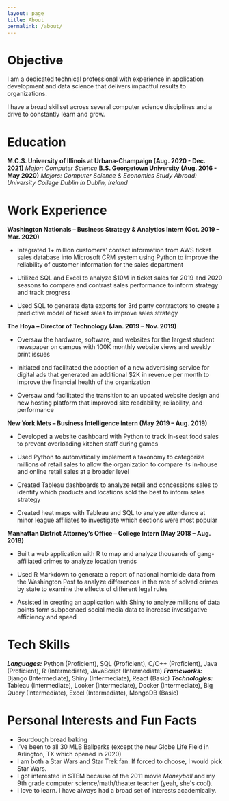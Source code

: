 ```yaml
---
layout: page
title: About
permalink: /about/
---
```


# Objective

I am a dedicated technical professional with experience in application development and data science that delivers impactful results to organizations. 

I have a broad skillset across several computer science disciplines and a drive to constantly learn and grow.


# Education

**M.C.S. University of Illinois at Urbana-Champaign (Aug. 2020 - Dec. 2021)**
_Major: Computer Science_
**B.S. Georgetown University (Aug. 2016 - May 2020)**
_Majors: Computer Science & Economics_
_Study Abroad: University College Dublin in Dublin, Ireland_

# Work Experience

**Washington Nationals – Business Strategy & Analytics Intern (Oct. 2019 – Mar. 2020)**
* Integrated 1+ million customers’ contact information from AWS ticket sales database into Microsoft CRM system using Python to improve the reliability of customer information for the sales department

* Utilized SQL and Excel to analyze $10M in ticket sales for 2019 and 2020 seasons to compare and contrast sales performance to inform strategy and track progress

* Used SQL to generate data exports for 3rd party contractors to create a predictive model of ticket sales to improve sales strategy

**The Hoya – Director of Technology (Jan. 2019 – Nov. 2019)**
* Oversaw the hardware, software, and websites for the largest student newspaper on campus with 100K monthly website views and weekly print issues

* Initiated and facilitated the adoption of a new advertising service for digital ads that generated an additional $2K in revenue per month to improve the financial health of the organization

* Oversaw and facilitated the transition to an updated website design and new hosting platform that improved site readability, reliability, and performance

**New York Mets – Business Intelligence Intern (May 2019 – Aug. 2019)**
* Developed a website dashboard with Python to track in-seat food sales to prevent overloading kitchen staff during games

* Used Python to automatically implement a taxonomy to categorize millions of retail sales to allow the organization to compare its in-house and online retail sales at a broader level 

* Created Tableau dashboards to analyze retail and concessions sales to identify which products and locations sold the best to inform sales strategy

* Created heat maps with Tableau and SQL to analyze attendance at minor league affiliates to investigate which sections were most popular 

**Manhattan District Attorney’s Office – College Intern (May 2018 – Aug. 2018)**
* Built a web application with R to map and analyze thousands of gang-affiliated crimes to analyze location trends

* Used R Markdown to generate a report of national homicide data from the Washington Post to analyze differences in the rate of solved crimes by state to examine the effects of different legal rules

* Assisted in creating an application with Shiny to analyze millions of data points form subpoenaed social media data to increase investigative efficiency and speed

# Tech Skills

**_Languages:_** Python (Proficient), SQL (Proficient), C/C++ (Proficient), Java (Proficient), R (Intermediate), JavaScript (Intermediate)
**_Frameworks:_** Django (Intermediate), Shiny (Intermediate), React (Basic)
**_Technologies:_** Tableau (Intermediate), Looker (Intermediate), Docker (Intermediate), Big Query (Intermediate), Excel (Intermediate), MongoDB (Basic)

# Personal Interests and Fun Facts

* Sourdough bread baking
* I've been to all 30 MLB Ballparks (except the new Globe Life Field in Arlington, TX which opened in 2020)
* I am both a Star Wars and Star Trek fan. If forced to choose, I would pick Star Wars.
* I got interested in STEM because of the 2011 movie _Moneyball_ and my 9th grade computer science/math/theater teacher (yeah, she's cool).
* I love to learn. I have always had a broad set of interests academically.
